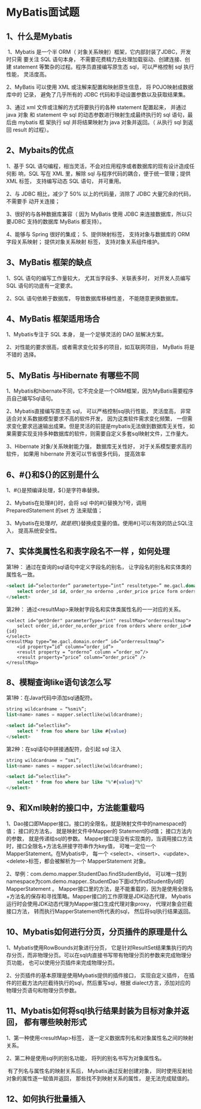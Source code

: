 # MyBatis面试题

## 1、什么是Mybatis

 1、Mybatis 是一个半 ORM（ 对象关系映射）框架，它内部封装了JDBC，开发时只需 要关注 SQL 语句本身， 不需要花费精力去处理加载驱动、创建连接、创建 statement 等繁杂的过程。程序员直接编写原生态 sql，可以严格控制 sql 执行性能， 灵活度高。

2、MyBatis 可以使用 XML 或注解来配置和映射原生信息， 将 POJO映射成数据库中的 记录， 避免了几乎所有的 JDBC 代码和手动设置参数以及获取结果集。

3、通过 xml 文件或注解的方式将要执行的各种 statement 配置起来， 并通过java 对象 和 statement 中 sql 的动态参数进行映射生成最终执行的 sql 语句，最后由 mybatis 框 架执行 sql 并将结果映射为 java 对象并返回。（ 从执行 sql 到返回 result 的过程）。

## 2、Mybaits的优点

1、基于 SQL 语句编程，相当灵活，不会对应用程序或者数据库的现有设计造成任何影 响，SQL 写在 XML 里，解除 sql 与程序代码的耦合，便于统一管理；提供 XML 标签， 支持编写动态 SQL 语句， 并可重用。 

2、与 JDBC 相比，减少了 50% 以上的代码量，消除了 JDBC 大量冗余的代码，不需要手 动开关连接；

3、很好的与各种数据库兼容（ 因为 MyBatis 使用 JDBC 来连接数据库，所以只要JDBC 支持的数据库 MyBatis 都支持）。 

4、能够与 Spring 很好的集成； 5、提供映射标签， 支持对象与数据库的 ORM 字段关系映射； 提供对象关系映射 标签， 支持对象关系组件维护。

## 3、MyBatis 框架的缺点

1、SQL 语句的编写工作量较大， 尤其当字段多、关联表多时， 对开发人员编写SQL 语句的功底有一定要求。 

2、SQL 语句依赖于数据库， 导致数据库移植性差， 不能随意更换数据库。

## 4、MyBatis 框架适用场合

1、Mybatis专注于 SQL 本身， 是一个足够灵活的 DAO 层解决方案。

2、对性能的要求很高，或者需求变化较多的项目，如互联网项目， MyBatis 将是不错的 选择。

## 5、MyBatis 与Hibernate 有哪些不同

1、Mybatis和hibernate不同，它不完全是一个ORM框架，因为MyBatis需要程序员自己编写Sql语句。

2、Mybatis直接编写原生态 sql， 可以严格控制sql执行性能， 灵活度高， 非常适合对关系数据模型要求不高的软件开发， 因为这类软件需求变化频繁， 一但需求变化要求迅速输出成果。但是灵活的前提是mybatis无法做到数据库无关性， 如果需要实现支持多种数据库的软件，则需要自定义多套sql映射文件，工作量大。 

3、Hibernate 对象/关系映射能力强， 数据库无关性好， 对于关系模型要求高的软件， 如果用 hibernate 开发可以节省很多代码， 提高效率

## 6、#{}和${}的区别是什么

1、#{}是预编译处理，\${}是字符串替换。 

2、Mybatis在处理#{}时，会将 sql 中的#{}替换为?号，调用 PreparedStatement 的set 方 法来赋值； 

3、Mybatis在处理${}时， 就是把${}替换成变量的值。使用#{}可以有效的防止SQL注入， 提高系统安全性。

## 7、实体类属性名和表字段名不一样 ，如何处理

第1种： 通过在查询的sql语句中定义字段名的别名， 让字段名的别名和实体类的属性名一致。

```sql
<select id=”selectorder” parametertype=”int” resultetype=” me.gacl.domain.order”> 
	select order_id id, order_no orderno ,order_price price form orders where order_id=#{id}; 
</select>
```

第2种： 通过\<resultMap>来映射字段名和实体类属性名的一一对应的关系。

```
<select id="getOrder" parameterType="int" resultMap="orderresultmap">
	select order_id,order_no,order_price from orders where order_id=#{id} 
</select> 
<resultMap type=”me.gacl.domain.order” id=”orderresultmap”> 
	<id property=”id” column=”order_id”> 
	<result property = “orderno” column =”order_no”/> 
	<result property=”price” column=”order_price” /> 
</resultMap>
```

## 8、模糊查询like语句该怎么写

第1种：在Java代码中添加sql通配符。

```sql
string wildcardname = “%smi%”; 
list<name> names = mapper.selectlike(wildcardname);

<select id=”selectlike”> 
	select * from foo where bar like #{value} 
</select>
```

第2种：在sql语句中拼接通配符，会引起 sql 注入

```sql
string wildcardname = “smi”; 
list<name> names = mapper.selectlike(wildcardname);

<select id=”selectlike”> 
	select * from foo where bar like "%"#{value}"%" 
</select>
```

## 9、和Xml映射的接口中，方法能重载吗

1、Dao接口即Mapper接口。接口的全限名，就是映射文件中的namespace的值； 接口的方法名， 就是映射文件中Mapper的 Statement的id值； 接口方法内的参数， 就是传递给sql的参数。 Mapper接口是没有实现类的，当调用接口方法时，接口全限名+方法名拼接字符串作为key值， 可唯一定位一个MapperStatement。在Mybatis中， 每一个 \<select>、\<insert>、\<update>、\<delete>标签，都会被解析为一个 MapperStatement 对象。

2、举例：com.demo.mapper.StudentDao.findStudentById， 可以唯一找到namespace为com.demo.mapper..StudentDao下面id为findStudentById的MapperStatement 。 Mapper接口里的方法，是不能重载的，因为是使用全限名+方法名的保存和寻找策略。Mapper接口的工作原理是JDK动态代理， Mybatis运行时会使用JDK动态代理为Mapper接口生成代理对象proxy， 代理对象会拦截接口方法， 转而执行MapperStatement所代表的sql， 然后将sql执行结果返回。

## 10、Mybatis如何进行分页，分页插件的原理是什么

1、Mybatis使用RowBounds对象进行分页， 它是针对ResultSet结果集执行的内存分页，而非物理分页。可以在sql内直接书写带有物理分页的参数来完成物理分页功能， 也可以使用分页插件来完成物理分页。 

2、分页插件的基本原理是使用Mybatis提供的插件接口， 实现自定义插件， 在插件的拦截方法内拦截待执行的sql，然后重写sql，根据 dialect方言，添加对应的物理分页语句和物理分页参数。

## 11、Mybatis如何将sql执行结果封装为目标对象并返回， 都有哪些映射形式

1、第一种使用\<resultMap>标签， 逐一定义数据库列名和对象属性名之间的映射关系。

2、第二种是使用sql列的别名功能， 将列的别名书写为对象属性名。

​    有了列名与属性名的映射关系后， Mybatis通过反射创建对象， 同时使用反射给对象的属性逐一赋值并返回， 那些找不到映射关系的属性， 是无法完成赋值的。

## 12、如何执行批量插入

